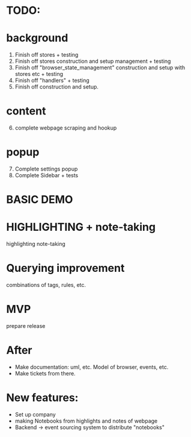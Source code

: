 
# TODO:

#    background 
1) Finish off stores + testing
2) Finish off stores construction and setup management + testing
3) Finish off "browser_state_management" construction and setup with stores etc + testing
4) Finish off "handlers" + testing
5) Finish off construction and setup.

#    content
6) complete webpage scraping and hookup

#    popup
7) Complete settings popup
8) Complete Sidebar + tests

#   BASIC DEMO


# HIGHLIGHTING + note-taking
highlighting
note-taking

# Querying improvement
combinations of tags, rules, etc.

# MVP

prepare
release

# After

- Make documentation: uml, etc. Model of browser, events, etc. 
- Make tickets from there.

# New features:

- Set up company
- making Notebooks from highlights and notes of webpage 
- Backend -> event sourcing system to distribute "notebooks"


